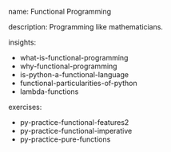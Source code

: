 name: Functional Programming

description: Programming like mathematicians.

insights:
  - what-is-functional-programming
  - why-functional-programming
  - is-python-a-functional-language
  - functional-particularities-of-python
  - lambda-functions

exercises:
  - py-practice-functional-features2
  - py-practice-functional-imperative
  - py-practice-pure-functions
